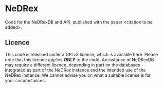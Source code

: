# NeDRex
Code for the NeDRexDB and API, published with the paper &lt;citation to be added>.

## Licence
This code is released under a GPLv3 license, which is available here. Please note that this licence applies ***ONLY*** to the code. An instance of NeDRexDB may require a different licence, depending in part on the databases integrated as part of the NeDRex instance and the intended use of the NeDRex instance. We cannot advise you on what a suitable license is for your circumstances.
